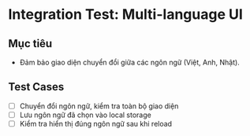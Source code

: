 # Integration Test: Multi-language UI

## Mục tiêu
- Đảm bảo giao diện chuyển đổi giữa các ngôn ngữ (Việt, Anh, Nhật).

## Test Cases
- [ ] Chuyển đổi ngôn ngữ, kiểm tra toàn bộ giao diện
- [ ] Lưu ngôn ngữ đã chọn vào local storage
- [ ] Kiểm tra hiển thị đúng ngôn ngữ sau khi reload
